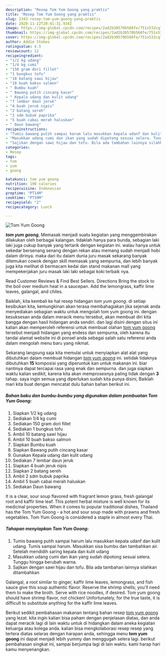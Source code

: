 ```yaml
---
description: "Resep Tom Yum Goong yang praktis"
title: "Resep Tom Yum Goong yang praktis"
slug: 2343-resep-tom-yum-goong-yang-praktis
date: 2020-11-22T20:41:31.934Z
image: https://img-global.cpcdn.com/recipes/2ad2b30570b568fe/751x532cq70/tom-yum-goong-foto-resep-utama.jpg
thumbnail: https://img-global.cpcdn.com/recipes/2ad2b30570b568fe/751x532cq70/tom-yum-goong-foto-resep-utama.jpg
cover: https://img-global.cpcdn.com/recipes/2ad2b30570b568fe/751x532cq70/tom-yum-goong-foto-resep-utama.jpg
author: Addie Stokes
ratingvalue: 4.5
reviewcount: 12
recipeingredient:
- "1/2 kg udang"
- "1/4 kg cumi"
- "150 gram dori fillet"
- "1 bungkus tofu"
- "10 batang sawi hijau"
- "10 buah bakso salmon"
- " Bumbu kuah"
- " Bawang putih cincang kasar"
- " Kepala udang dan kulit udang"
- "7 lembar daun jeruk"
- "4 buah jeruk nipis"
- "2 batang sereh"
- "2 sdm bubuk paprika"
- "5 buah cabai merah haluskan"
- " Daun bawang"
recipeinstructions:
- "Tumis bawang putih sampai harum lalu masukkan kepala udanf dan kulit udang. Tumis sampai harum. Masukkan sisa bumbu dan tambahkan air. Setelah mendidih saring kepala dan kulit udang"
- "Masukkan udang cumi dan ikan yang sudah dipotong sesuai selera. Tunggu hingga berubah warna."
- "Sajikan dengan sawi hijau dan tofu. Bila ada tambahan lainnya silahkan ditambahkan"
categories:
- Resep
tags:
- tom
- yum
- goong

katakunci: tom yum goong 
nutrition: 190 calories
recipecuisine: Indonesian
preptime: "PT14M"
cooktime: "PT39M"
recipeyield: "2"
recipecategory: Lunch

---
```



![Tom Yum Goong](https://img-global.cpcdn.com/recipes/2ad2b30570b568fe/751x532cq70/tom-yum-goong-foto-resep-utama.jpg)

<b><i>tom yum goong</i></b>, Memasak menjadi suatu kegiatan yang menggembirakan dilakukan oleh berbagai kalangan. tidaklah hanya para bunda, sebagian laki laki juga cukup banyak yang tertarik dengan kegiatan ini. walau hanya untuk sekedar bersenang senang dengan rekan atau memang sudah menjadi hobi dalam dirinya. maka dari itu dalam dunia juru masak sekarang banyak ditemukan cowok dengan skill memasak yang sempurna, dan lebih banyak juga kita melihat di bermacam kedai dan stand makanan mall yang mempekerjakan juru masak laki laki sebagai koki terbaik nya.

Read Customer Reviews &amp; Find Best Sellers. Directions Bring the stock to the boil over medium heat in a saucepan. Add the lemongrass, kaffir lime leaves, galangal, and chiles.

Baiklah, kita kembali ke hal resep hidangan <i>tom yum goong</i>. di setiap kesibukan kita, kemungkinan akan terasa membahagiakan jika sejenak anda menyediakan sebagian waktu untuk mengolah tom yum goong ini. dengan kesuksesan anda dalam meracik menu tersebut, akan membuat diri kita bangga dengan hasil hidangan anda sendiri. dan lagi disini dengan situs ini kalian akan memperoleh referensi untuk membuat olahan <u>tom yum goong</u> tersebut menjadi hidangan yang endess dan sempurna, oleh karena itu tandai alamat website ini di ponsel anda sebagai salah satu referensi anda dalam mengolah menu baru yang nikmat.


Sekarang langsung saja kita memulai untuk menyiapkan alat alat yang dibutuhkan dalam membuat hidangan <u><i>tom yum goong</i></u> ini. setidak tidaknya dibutuhkan <b>15</b> komposisi yang diperuntuk kan untuk makanan ini. biar nantinya dapat tercapai rasa yang enak dan sempurna. dan juga siapkan waktu kalian sedikit, karena kita akan memprosesnya paling tidak dengan <b>3</b> tahap. saya ingin semua yang diperlukan sudah kita punya disini, Baiklah mari kita buat dengan mencatat dulu bahan bahan berikut ini.

<!--inarticleads1-->

##### Bahan baku dan bumbu-bumbu yang digunakan dalam pembuatan Tom Yum Goong:

1. Siapkan 1/2 kg udang
1. Sediakan 1/4 kg cumi
1. Sediakan 150 gram dori fillet
1. Sediakan 1 bungkus tofu
1. Ambil 10 batang sawi hijau
1. Ambil 10 buah bakso salmon
1. Siapkan  Bumbu kuah
1. Siapkan  Bawang putih cincang kasar
1. Gunakan  Kepala udang dan kulit udang
1. Sediakan 7 lembar daun jeruk
1. Siapkan 4 buah jeruk nipis
1. Siapkan 2 batang sereh
1. Ambil 2 sdm bubuk paprika
1. Ambil 5 buah cabai merah haluskan
1. Sediakan  Daun bawang


It is a clear, sour soup flavored with fragrant lemon grass, fresh galangal root and kaffir lime leaf. This potent herbal mixture is well known for its medicinal properties. When it comes to popular traditional dishes, Thailand has the Tom Yum Goong - a hot and sour soup made with prawns and fresh vegetables. Tom Yum Goong is considered a staple in almost every Thai. 

<!--inarticleads2-->

##### Tahapan menyiapkan Tom Yum Goong:

1. Tumis bawang putih sampai harum lalu masukkan kepala udanf dan kulit udang. Tumis sampai harum. Masukkan sisa bumbu dan tambahkan air. Setelah mendidih saring kepala dan kulit udang
1. Masukkan udang cumi dan ikan yang sudah dipotong sesuai selera. Tunggu hingga berubah warna.
1. Sajikan dengan sawi hijau dan tofu. Bila ada tambahan lainnya silahkan ditambahkan


Galangal, a root similar to ginger, kaffir lime leaves, lemongrass, and fish sauce give this soup authentic flavor. Reserve the shrimp shells; you&#39;ll need them to make the broth. Serve with rice noodles, if desired. Tom yum goong should have shrimp flavor, not chicken! Unfortunately, for the true taste, it is difficult to substitute anything for the kaffir lime leaves. 

Berikut sedikit pembahasan makanan tentang bahan resep <u>tom yum goong</u> yang lezat. kita ingin kalian bisa paham dengan penjelasan diatas, dan anda dapat meracik lagi di lain waktu untuk di hidangkan dalam aneka kegiatan keluarga atau kolega anda. kalian bisa mengkolaborasi resep resep yang tertera diatas selaras dengan harapan anda, sehingga menu <b>tom yum goong</b> ini dapat menjadi lebih yummy dan menggugah selera lagi. berikut pembahasan singkat ini, sampai berjumpa lagi di lain waktu. kami harap hari kamu menyenangkan.
